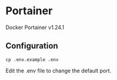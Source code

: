 Portainer
=========

Docker Portainer v1.24.1

## Configuration
```
cp .env.example .env
```
Edit the .env file to change the default port.




